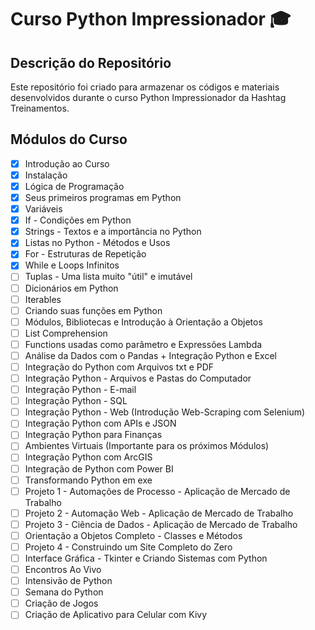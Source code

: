 # Curso Python Impressionador 🎓

## Descrição do Repositório
Este repositório foi criado para armazenar os códigos e materiais desenvolvidos durante o curso Python Impressionador da Hashtag Treinamentos.

## Módulos do Curso
- [x] Introdução ao Curso
- [x] Instalação
- [x] Lógica de Programação
- [x] Seus primeiros programas em Python
- [x] Variáveis
- [x] If - Condições em Python
- [x] Strings - Textos e a importância no Python
- [x] Listas no Python - Métodos e Usos
- [x] For - Estruturas de Repetição
- [x] While e Loops Infinitos
- [ ] Tuplas - Uma lista muito "útil" e imutável
- [ ] Dicionários em Python
- [ ] Iterables
- [ ] Criando suas funções em Python
- [ ] Módulos, Bibliotecas e Introdução à Orientação a Objetos
- [ ] List Comprehension
- [ ] Functions usadas como parâmetro e Expressões Lambda
- [ ] Análise da Dados com o Pandas + Integração Python e Excel
- [ ] Integração do Python com Arquivos txt e PDF
- [ ] Integração Python - Arquivos e Pastas do Computador
- [ ] Integração Python - E-mail
- [ ] Integração Python - SQL
- [ ] Integração Python - Web (Introdução Web-Scraping com Selenium)
- [ ] Integração Python com APIs e JSON
- [ ] Integração Python para Finanças
- [ ] Ambientes Virtuais (Importante para os próximos Módulos)
- [ ] Integração Python com ArcGIS
- [ ] Integração de Python com Power BI
- [ ] Transformando Python em exe
- [ ] Projeto 1 - Automações de Processo - Aplicação de Mercado de Trabalho
- [ ] Projeto 2 - Automação Web - Aplicação de Mercado de Trabalho
- [ ] Projeto 3 - Ciência de Dados - Aplicação de Mercado de Trabalho
- [ ] Orientação a Objetos Completo - Classes e Métodos
- [ ] Projeto 4 - Construindo um Site Completo do Zero
- [ ] Interface Gráfica - Tkinter e Criando Sistemas com Python
- [ ] Encontros Ao Vivo
- [ ] Intensivão de Python
- [ ] Semana do Python
- [ ] Criação de Jogos
- [ ] Criação de Aplicativo para Celular com Kivy
